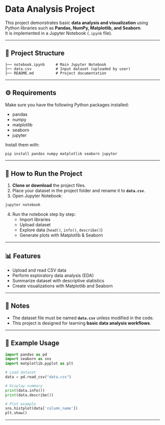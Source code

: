 # Data Analysis Project

This project demonstrates basic **data analysis and visualization** using Python libraries such as **Pandas, NumPy, Matplotlib, and Seaborn**.  
It is implemented in a Jupyter Notebook (`.ipynb` file).

---

## 📂 Project Structure
```
├── notebook.ipynb     # Main Jupyter Notebook
├── data.csv           # Input dataset (uploaded by user)
├── README.md          # Project documentation
```

---

## ⚙️ Requirements

Make sure you have the following Python packages installed:

- pandas
- numpy
- matplotlib
- seaborn
- jupyter

Install them with:

```bash
pip install pandas numpy matplotlib seaborn jupyter
```

---

## 🚀 How to Run the Project

1. **Clone or download** the project files.  
2. Place your dataset in the project folder and rename it to **`data.csv`**.  
3. Open Jupyter Notebook:

```bash
jupyter notebook
```

4. Run the notebook step by step:
   - Import libraries  
   - Upload dataset  
   - Explore data (`head()`, `info()`, `describe()`)  
   - Generate plots with Matplotlib & Seaborn  

---

## 📊 Features

- Upload and read CSV data  
- Perform exploratory data analysis (EDA)  
- Summarize dataset with descriptive statistics  
- Create visualizations with Matplotlib and Seaborn  

---

## 📝 Notes

- The dataset file must be named **`data.csv`** unless modified in the code.  
- This project is designed for learning **basic data analysis workflows**.  

---

## 📌 Example Usage

```python
import pandas as pd
import seaborn as sns
import matplotlib.pyplot as plt

# Load dataset
data = pd.read_csv("data.csv")

# Display summary
print(data.info())
print(data.describe())

# Plot example
sns.histplot(data['column_name'])
plt.show()
```

---
